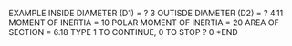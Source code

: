 EXAMPLE
INSIDE DIAMETER (D1) =
?
3
OUTISDE DIAMETER (D2) = 
?
4.11
MOMENT OF INERTIA = 10
POLAR MOMENT OF INERTIA = 20
AREA OF SECTION = 6.18
TYPE 1 TO CONTINUE, 0 TO STOP
?
0
*END
